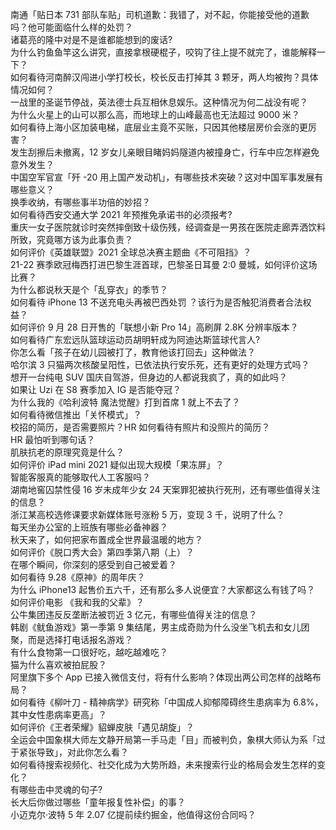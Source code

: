 南通「贴日本 731 部队车贴」司机道歉：我错了，对不起，你能接受他的道歉吗？他可能面临什么样的处罚？  
诸葛亮的隆中对是不是谁都能想到的废话?  
为什么钓鱼鱼竿这么讲究，直接拿根硬棍子，咬钩了往上提不就完了，谁能解释一下？  
如何看待河南醉汉闯进小学打校长，校长反击打掉其 3 颗牙，两人均被拘？具体情况如何？  
一战里的圣诞节停战，英法德士兵互相休息娱乐。这种情况为何二战没有呢？  
为什么火星上的山可以那么高，而地球上的山峰最高也无法超过 9000 米？  
如何看待上海小区加装电梯，底层业主竟不买账，只因其他楼层房价会涨的更厉害？  
发生刮擦后未撤离，12 岁女儿亲眼目睹妈妈隧道内被撞身亡，行车中应怎样避免意外发生？  
中国空军官宣「歼 -20 用上国产发动机」，有哪些技术突破？这对中国军事发展有哪些意义？  
换季收纳，有哪些事半功倍的妙招？  
如何看待西安交通大学 2021 年预推免承诺书的必须报考?  
重庆一女子医院就诊时突然摔倒致十级伤残，经调查是一男孩在医院走廊弄洒饮料所致，究竟哪方该为此事负责？  
如何评价《英雄联盟》2021 全球总决赛主题曲《不可阻挡》？  
21-22 赛季欧冠梅西打进巴黎生涯首球，巴黎圣日耳曼 2:0 曼城，如何评价这场比赛？  
为什么都说秋天是个「乱穿衣」的季节？  
如何看待 iPhone 13 不送充电头再被巴西处罚 ？该行为是否触犯消费者合法权益？  
如何评价 9 月 28 日开售的「联想小新 Pro 14」高刷屏 2.8K 分辨率版本？  
如何看待广东宏远队篮球运动员胡明轩成为阿迪达斯篮球代言人?  
你怎么看「孩子在幼儿园被打了，教育他该打回去」这种做法？  
哈尔滨 3 只猫两次核酸呈阳性，已依法执行安乐死，还有更好的处理方式吗？  
想开一台纯电 SUV 国庆自驾游，但身边的人都说我疯了，真的如此吗？  
如果让 Uzi 在 S8 赛季加入 IG 是否能夺冠？  
为什么我的《哈利波特 魔法觉醒》打到首席 1 就上不去了？  
如何看待微信推出「关怀模式」？  
校招的简历，是否需要照片？HR 如何看待有照片和没照片的简历？  
HR 最怕听到哪句话？  
肌肤抗老的原理究竟是什么？  
如何评价 iPad mini 2021 疑似出现大规模「果冻屏」？  
智能客服真的能够取代人工客服吗？  
湖南地窖囚禁性侵 16 岁未成年少女 24 天案罪犯被执行死刑，还有哪些值得关注的信息？  
浙江某高校选修课要求新媒体账号涨粉 5 万，变现 3 千，说明了什么？  
每天坐办公室的上班族有哪些必备神器？  
秋天来了，如何把家布置成全世界最温暖的地方？  
如何评价《脱口秀大会》第四季第八期（上）？  
在哪个瞬间，你深刻的感受到自己被爱着？  
如何看待 9.28《原神》的周年庆？  
为什么 iPhone13 起售价五六千，还有那么多人说便宜？大家都这么有钱了吗？  
如何评价电影 《我和我的父辈》？  
公牛集团违反反垄断法被罚近 3 亿元，有哪些值得关注的信息？  
韩剧《鱿鱼游戏》第一季第 9 集结尾，男主成奇勋为什么没坐飞机去和女儿团聚，而是选择打电话报名游戏？  
有什么食物第一口很好吃，越吃越难吃？  
猫为什么喜欢被拍屁股？  
阿里旗下多个 App 已接入微信支付，将有什么影响？体现出两公司怎样的战略布局？  
如何看待《柳叶刀 - 精神病学》研究称「中国成人抑郁障碍终生患病率为 6.8%，其中女性患病率更高」？  
如何评价《王者荣耀》貂蝉皮肤「遇见胡旋」？  
全运会中国象棋大师左文静开局第一手马走「目」而被判负，象棋大师认为系「过于紧张导致」，对此你怎么看？  
如何看待搜索视频化、社交化成为大势所趋，未来搜索行业的格局会发生怎样的变化？  
有哪些击中灵魂的句子?  
长大后你做过哪些「童年报复性补偿」的事？  
小迈克尔·波特 5 年 2.07 亿提前续约掘金，他值得这份合同吗？  
